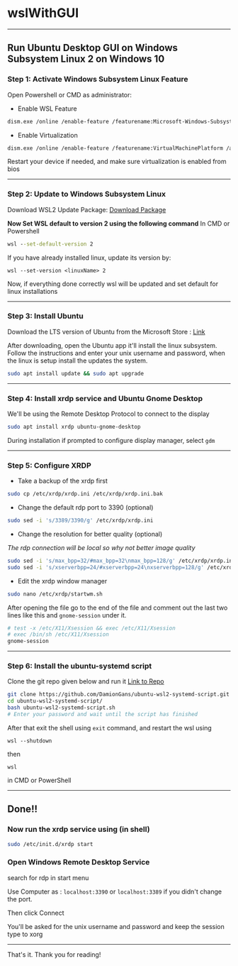 # wslWithGUI
---
Run Ubuntu Desktop GUI on Windows Subsystem Linux 2 on Windows 10
---
### Step 1: Activate Windows Subsystem Linux Feature
Open Powershell or CMD as administrator:
- Enable WSL Feature
```sh
dism.exe /online /enable-feature /featurename:Microsoft-Windows-Subsystem-Linux /all /norestart
```
- Enable Virtualization
```sh
dism.exe /online /enable-feature /featurename:VirtualMachinePlatform /all /norestart
```
Restart your device if needed, and make sure virtualization is enabled from bios

---
### Step 2: Update to Windows Subsystem Linux
Download WSL2 Update Package: [Download Package](https://wslstorestorage.blob.core.windows.net/wslblob/wsl_update_x64.msi)

**Now Set WSL default to version 2 using the following command**
In CMD or Powershell
```cmd
wsl --set-default-version 2
```

If you have already installed linux, update its version by:
```
wsl --set-version <linuxName> 2
```

Now, if everything done correctly wsl will be updated and set default for linux installations

---
### Step 3: Install Ubuntu
Download the LTS version of Ubuntu from the Microsoft Store : [Link](https://www.microsoft.com/store/productId/9N6SVWS3RX71)

After downloading, open the Ubuntu app it'll install the linux subsystem.
Follow the instructions and enter your unix username and password, when the linux is setup install the updates the system.
```sh
sudo apt install update && sudo apt upgrade
```
---
### Step 4: Install xrdp service and Ubuntu Gnome Desktop
We'll be using the Remote Desktop Protocol to connect to the display

```sh
sudo apt install xrdp ubuntu-gnome-desktop
```
During installation if prompted to configure display manager, select ```gdm```

---
### Step 5: Configure XRDP
- Take a backup of the xrdp first
```sh
sudo cp /etc/xrdp/xrdp.ini /etc/xrdp/xrdp.ini.bak
```
- Change the default rdp port to 3390 (optional)
```sh
sudo sed -i 's/3389/3390/g' /etc/xrdp/xrdp.ini
```
- Change the resolution for better quality (optional)

*The rdp connection will be local so why not better image quality*
```sh
sudo sed -i 's/max_bpp=32/#max_bpp=32\nmax_bpp=128/g' /etc/xrdp/xrdp.ini
sudo sed -i 's/xserverbpp=24/#xserverbpp=24\nxserverbpp=128/g' /etc/xrdp/xrdp.ini
```
- Edit the xrdp window manager
```sh
sudo nano /etc/xrdp/startwm.sh
```
After opening the file go to the end of the file and comment out the last two lines like this and
```gnome-session``` under it.
```sh
# test -x /etc/X11/Xsession && exec /etc/X11/Xsession
# exec /bin/sh /etc/X11/Xsession
gnome-session
```
---
### Step 6: Install the ubuntu-systemd script 
Clone the git repo given below and run it [Link to Repo](https://github.com/DamionGans/ubuntu-wsl2-systemd-script.git)
```sh
git clone https://github.com/DamionGans/ubuntu-wsl2-systemd-script.git
cd ubuntu-wsl2-systemd-script/
bash ubuntu-wsl2-systemd-script.sh
# Enter your password and wait until the script has finished
```
After that exit the shell using ```exit``` command, 
and restart the wsl using  
```
wsl --shutdown
```
then
```
wsl
```
in CMD or PowerShell

---
## Done!!
### Now run the xrdp service using (in shell)
```sh
sudo /etc/init.d/xrdp start
```
### Open Windows Remote Desktop Service
search for rdp in start menu

Use Computer as : ```localhost:3390``` or ```localhost:3389``` if you didn't change the port.

Then click Connect

You'll be asked for the unix username and password and keep the session type to xorg

---
That's it.
Thank you for reading!

